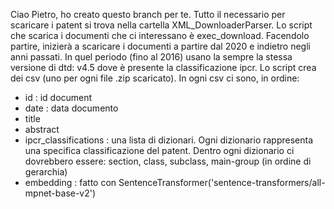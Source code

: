 Ciao Pietro, ho creato questo branch per te. Tutto il necessario per scaricare i patent si trova nella cartella XML_DownloaderParser.
Lo script che scarica i documenti che ci interessano è exec_download. Facendolo partire, inizierà a scaricare i documenti a partire dal 2020 e indietro negli anni passati. 
In quel periodo (fino al 2016) usano la sempre la stessa versione di dtd: v4.5 dove è presente la classificazione ipcr.
Lo script crea dei csv (uno per ogni file .zip scaricato).
In ogni csv ci sono, in ordine:
  - id : id document
  - date : data documento
  - title
  - abstract
  - ipcr_classifications : una lista di dizionari. Ogni dizionario rappresenta una specifica classificazione del patent. 
                       Dentro ogni dizionario ci dovrebbero essere: section, class, subclass, main-group (in ordine di gerarchia)
  - embedding : fatto con SentenceTransformer('sentence-transformers/all-mpnet-base-v2')
